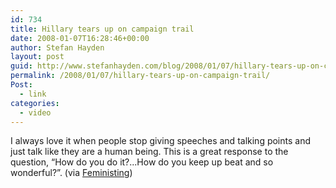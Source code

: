 ```yaml
---
id: 734
title: Hillary tears up on campaign trail
date: 2008-01-07T16:28:46+00:00
author: Stefan Hayden
layout: post
guid: http://www.stefanhayden.com/blog/2008/01/07/hillary-tears-up-on-campaign-trail/
permalink: /2008/01/07/hillary-tears-up-on-campaign-trail/
Post:
  - link
categories:
  - video
---
```

I always love it when people stop giving speeches and talking points and just talk like they are a human being. This is a great response to the question, “How do you do it?...How do you keep up beat and so wonderful?”. (via <a href="http://feministing.com">Feministing</a>)

<object width="425" height="373"><param name="movie" value="http://www.youtube.com/v/FIG1mJAdMv8&rel=1&border=1"></param><param name="wmode" value="transparent"></param><embed src="http://www.youtube.com/v/FIG1mJAdMv8&rel=1&border=1" type="application/x-shockwave-flash" wmode="transparent" width="425" height="373"></embed></object>
